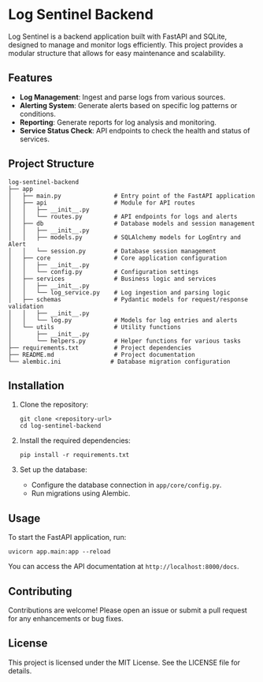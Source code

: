# Log Sentinel Backend

Log Sentinel is a backend application built with FastAPI and SQLite, designed to manage and monitor logs efficiently. This project provides a modular structure that allows for easy maintenance and scalability.

## Features

- **Log Management**: Ingest and parse logs from various sources.
- **Alerting System**: Generate alerts based on specific log patterns or conditions.
- **Reporting**: Generate reports for log analysis and monitoring.
- **Service Status Check**: API endpoints to check the health and status of services.

## Project Structure

```
log-sentinel-backend
├── app
│   ├── main.py               # Entry point of the FastAPI application
│   ├── api                   # Module for API routes
│   │   ├── __init__.py
│   │   └── routes.py         # API endpoints for logs and alerts
│   ├── db                    # Database models and session management
│   │   ├── __init__.py
│   │   ├── models.py         # SQLAlchemy models for LogEntry and Alert
│   │   └── session.py        # Database session management
│   ├── core                  # Core application configuration
│   │   ├── __init__.py
│   │   └── config.py         # Configuration settings
│   ├── services              # Business logic and services
│   │   ├── __init__.py
│   │   └── log_service.py    # Log ingestion and parsing logic
│   ├── schemas               # Pydantic models for request/response validation
│   │   ├── __init__.py
│   │   └── log.py            # Models for log entries and alerts
│   └── utils                 # Utility functions
│       ├── __init__.py
│       └── helpers.py        # Helper functions for various tasks
├── requirements.txt          # Project dependencies
├── README.md                 # Project documentation
└── alembic.ini              # Database migration configuration
```

## Installation

1. Clone the repository:
   ```
   git clone <repository-url>
   cd log-sentinel-backend
   ```

2. Install the required dependencies:
   ```
   pip install -r requirements.txt
   ```

3. Set up the database:
   - Configure the database connection in `app/core/config.py`.
   - Run migrations using Alembic.

## Usage

To start the FastAPI application, run:
```
uvicorn app.main:app --reload
```

You can access the API documentation at `http://localhost:8000/docs`.

## Contributing

Contributions are welcome! Please open an issue or submit a pull request for any enhancements or bug fixes.

## License

This project is licensed under the MIT License. See the LICENSE file for details.